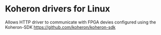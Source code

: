 # Koheron drivers for Linux
Allows HTTP driver to communicate with FPGA devies configured using the Koheron-SDK
https://github.com/koheron/koheron-sdk


